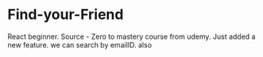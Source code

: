 # Find-your-Friend
React beginner. Source - Zero to mastery course from udemy. Just added a new feature. we can search by emailID. also 
